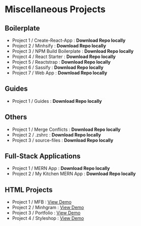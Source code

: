 # Miscellaneous Projects

## Boilerplate

- Project 1 / Create-React-App : **Download Repo locally**
- Project 2 / Minhsify : **Download Repo locally**
- Project 3 / NPM Build Boilerplate : **Download Repo locally**
- Project 4 / React Starter : **Download Repo locally**
- Project 5 / Reactstrap : **Download Repo locally**
- Project 6 / Sassify : **Download Repo locally**
- Project 7 / Web App : **Download Repo locally**

## Guides

- Project 1 / Guides : **Download Repo locally**

## Others

- Project 1 / Merge Conflicts : **Download Repo locally**
- Project 2 / .zshrc : **Download Repo locally**
- Project 3 / source-files : **Download Repo locally**

## Full-Stack Applications

- Project 1 / MERN App : **Download Repo locally**
- Project 2 / My Kitchen MERN App : **Download Repo locally**

## HTML Projects

- Project 1 / MFB : [View Demo](https://5e4d91c5575481b6ae269c21--tender-volhard-b4c7ce.netlify.com/)
- Project 2 / Minhgram : [View Demo](https://5e4d913eb6d56103548f99c2--priceless-aryabhata-d89266.netlify.com/)
- Project 3 / Portfolio : [View Demo](https://lucid-hopper-f9ed06.netlify.com/)
- Project 4 / Styleshop : [View Demo](https://5e4d8e20575481ab0d269c1b--gracious-stonebraker-011ba3.netlify.com/)
